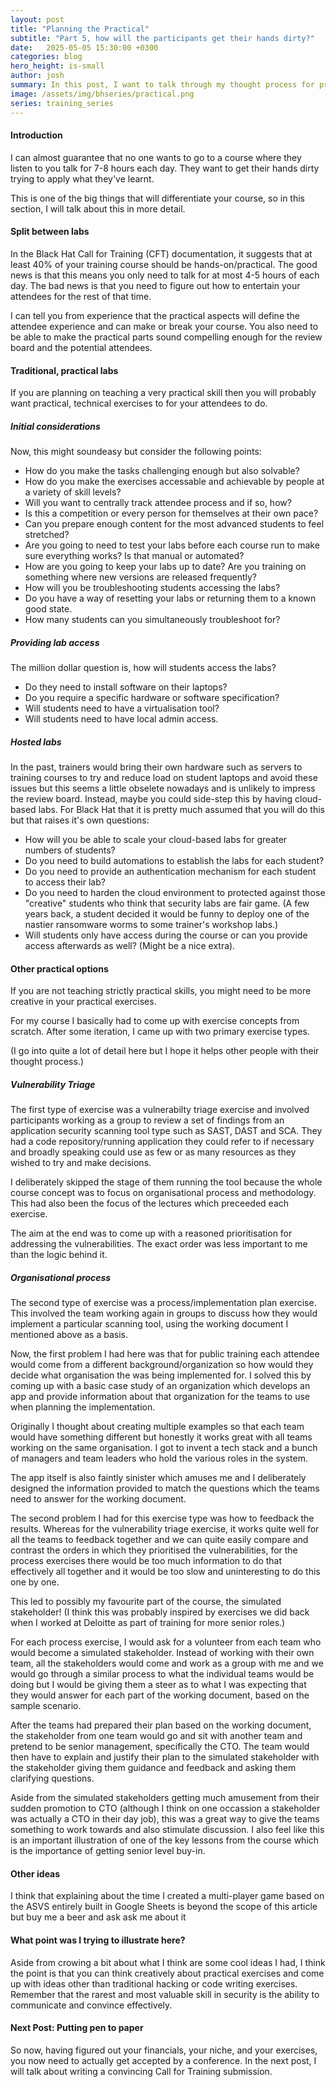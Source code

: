 ```yaml
---
layout: post
title: "Planning the Practical"
subtitle: "Part 5, how will the participants get their hands dirty?"
date:   2025-05-05 15:30:00 +0300
categories: blog
hero_height: is-small
author: josh
summary: In this post, I want to talk through my thought process for practical exercises for the participants to do rather than just listening to me.
image: /assets/img/bhseries/practical.png
series: training_series
---
```


#### Introduction

I can almost guarantee that no one wants to go to a course where they listen to you talk for 7-8 hours each day. They want to get their hands dirty trying to apply what they've learnt.

This is one of the big things that will differentiate your course, so in this section, I will talk about this in more detail.

#### Split between labs

In the Black Hat Call for Training (CFT) documentation, it suggests that at least 40% of your training course should be hands-on/practical. The good news is that this means you only need to talk for at most 4-5 hours of each day. The bad news is that you need to figure out how to entertain your attendees for the rest of that time.

I can tell you from experience that the practical aspects will define the attendee experience and can make or break your course. You also need to be able to make the practical parts sound compelling enough for the review board and the potential attendees.

#### Traditional, practical labs

If you are planning on teaching a very practical skill then you will probably want practical, technical exercises to for your attendees to do.

##### Initial considerations

Now, this might soundeasy but consider the following points:

* How do you make the tasks challenging enough but also solvable?
* How do you make the exercises accessable and achievable by people at a variety of skill levels?
* Will you want to centrally track attendee process and if so, how?
* Is this a competition or every person for themselves at their own pace?
* Can you prepare enough content for the most advanced students to feel stretched?
* Are you going to need to test your labs before each course run to make sure everything works? Is that manual or automated?
* How are you going to keep your labs up to date? Are you training on something where new versions are released frequently?
* How will you be troubleshooting students accessing the labs?
* Do you have a way of resetting your labs or returning them to a known good state.
* How many students can you simultaneously troubleshoot for?

##### Providing lab access

The million dollar question is, how will students access the labs?

* Do they need to install software on their laptops? 
* Do you require a specific hardware or software specification?
* Will students need to have a virtualisation tool?
* Will students need to have local admin access.

##### Hosted labs

In the past, trainers would bring their own hardware such as servers to training courses to try and reduce load on student laptops and avoid these issues but this seems a little obselete nowadays and is unlikely to impress the review board. Instead, maybe you could side-step this by having cloud-based labs. For Black Hat that it is pretty much assumed that you will do this but that raises it's own questions:

* How will you be able to scale your cloud-based labs for greater numbers of students?
* Do you need to build automations to establish the labs for each student?
* Do you need to provide an authentication mechanism for each student to access their lab?
* Do you need to harden the cloud environment to protected against those "creative" students who think that security labs are fair game. (A few years back, a student decided it would be funny to deploy one of the nastier ransomware worms to some trainer's workshop labs.)
* Will students only have access during the course or can you provide access afterwards as well? (Might be a nice extra).

#### Other practical options

If you are not teaching strictly practical skills, you might need to be more creative in your practical exercises.

For my course I basically had to come up with exercise concepts from scratch. After some iteration, I came up with two primary exercise types.

(I go into quite a lot of detail here but I hope it helps other people with their thought process.)

##### Vulnerability Triage

The first type of exercise was a vulnerabilty triage exercise and involved participants working as a group to review a set of findings from an application security scanning tool type such as SAST, DAST and SCA. They had a code repository/running application they could refer to if necessary and broadly speaking could use as few or as many resources as they wished to try and make decisions. 

I deliberately skipped the stage of them running the tool because the whole course concept was to focus on organisational process and methodology. This had also been the focus of the lectures which preceeded each exercise.

The aim at the end was to come up with a reasoned prioritisation for addressing the vulnerabilities. The exact order was less important to me than the logic behind it.

##### Organisational process

The second type of exercise was a process/implementation plan exercise. This involved the team working again in groups to discuss how they would implement a particular scanning tool, using the working document I mentioned above as a basis.

Now, the first problem I had here was that for public training each attendee would come from a different background/organization so how would they decide what organisation the was being implemented for. I solved this by coming up with a basic case study of an organization which develops an app and provide information about that organization for the teams to use when planning the implementation.

Originally I thought about creating multiple examples so that each team would have something different but honestly it works great with all teams working on the same organisation. I got to invent a tech stack and a bunch of managers and team leaders who hold the various roles in the system. 

The app itself is also faintly sinister which amuses me and I deliberately designed the information provided to match the questions which the teams need to answer for the working document.

The second problem I had for this exercise type was how to feedback the results. Whereas for the vulnerability triage exercise, it works quite well for all the teams to feedback together and we can quite easily compare and contrast the orders in which they prioritised the vulnerabilities, for the process exercises there would be too much information to do that effectively all together and it would be too slow and uninteresting to do this one by one.

This led to possibly my favourite part of the course, the simulated stakeholder! (I think this was probably inspired by exercises we did back when I worked at Deloitte as part of training for more senior roles.)

For each process exercise, I would ask for a volunteer from each team who would become a simulated stakeholder. Instead of working with their own team, all the stakeholders would come and work as a group with me and we would go through a similar process to what the individual teams would be doing but I would be giving them a steer as to what I was expecting that they would answer for each part of the working document, based on the sample scenario.

After the teams had prepared their plan based on the working document, the stakeholder from one team would go and sit with another team and pretend to be senior management, specifically the CTO. The team would then have to explain and justify their plan to the simulated stakeholder with the stakeholder giving them guidance and feedback and asking them clarifying questions.

Aside from the simulated stakeholders getting much amusement from their sudden promotion to CTO (although I think on one occassion a stakeholder was actually a CTO in their day job), this was a great way to give the teams something to work towards and also stimulate discussion. I also feel like this is an important illustration of one of the key lessons from the course which is the importance of getting senior level buy-in.

#### Other ideas

I think that explaining about the time I created a multi-player game based on the ASVS entirely built in Google Sheets is beyond the scope of this article but buy me a beer and ask ask me about it 

#### What point was I trying to illustrate here?

Aside from crowing a bit about what I think are some cool ideas I had, I think the point is that you can think creatively about practical exercises and come up with ideas other than traditional hacking or code writing exercises. Remember that the rarest and most valuable skill in security is the ability to communicate and convince effectively.

#### Next Post: Putting pen to paper

So now, having figured out your financials, your niche, and your exercises, you now need to actually get accepted by a conference. In the next post, I will talk about writing a convincing Call for Training submission. 


